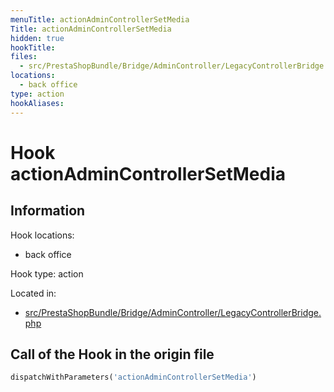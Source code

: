 ```yaml
---
menuTitle: actionAdminControllerSetMedia
Title: actionAdminControllerSetMedia
hidden: true
hookTitle: 
files:
  - src/PrestaShopBundle/Bridge/AdminController/LegacyControllerBridge.php
locations:
  - back office
type: action
hookAliases:
---
```


# Hook actionAdminControllerSetMedia

## Information

Hook locations: 
  - back office

Hook type: action

Located in: 
  - [src/PrestaShopBundle/Bridge/AdminController/LegacyControllerBridge.php](https://github.com/PrestaShop/PrestaShop/blob/8.0.x/src/PrestaShopBundle/Bridge/AdminController/LegacyControllerBridge.php)

## Call of the Hook in the origin file

```php
dispatchWithParameters('actionAdminControllerSetMedia')
```